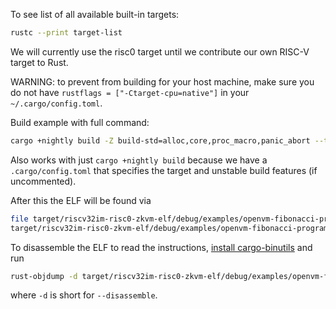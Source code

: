 To see list of all available built-in targets:

```bash
rustc --print target-list
```

We will currently use the risc0 target until we contribute our own RISC-V target to Rust.

WARNING: to prevent from building for your host machine, make sure you do not have `rustflags = ["-Ctarget-cpu=native"]` in your `~/.cargo/config.toml`.

Build example with full command:

```bash
cargo +nightly build -Z build-std=alloc,core,proc_macro,panic_abort --target riscv32im-risc0-zkvm-elf --example fibonacci
```

Also works with just `cargo +nightly build` because we have a `.cargo/config.toml` that specifies the target and unstable build features (if uncommented).

After this the ELF will be found via

```bash
file target/riscv32im-risc0-zkvm-elf/debug/examples/openvm-fibonacci-program
target/riscv32im-risc0-zkvm-elf/debug/examples/openvm-fibonacci-program: ELF 32-bit LSB executable, UCB RISC-V, soft-float ABI, version 1 (SYSV), statically linked, with debug_info, not stripped
```

To disassemble the ELF to read the instructions, [install cargo-binutils](https://github.com/rust-embedded/cargo-binutils) and run

```bash
rust-objdump -d target/riscv32im-risc0-zkvm-elf/debug/examples/openvm-fibonacci-program
```

where `-d` is short for `--disassemble`.